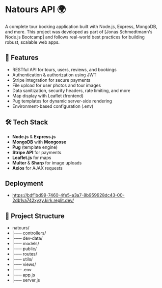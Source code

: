 # Natours API 🌍

A complete tour booking application built with Node.js, Express, MongoDB, and more. This project was developed as part of [Jonas Schmedtmann's Node.js Bootcamp] and follows real-world best practices for building robust, scalable web apps.

## 🚀 Features

- RESTful API for tours, users, reviews, and bookings
- Authentication & authorization using JWT
- Stripe integration for secure payments
- File upload for user photos and tour images
- Data sanitization, security headers, rate limiting, and more
- Map display with Leaflet (frontend)
- Pug templates for dynamic server-side rendering
- Environment-based configuration (.env)

## 🛠 Tech Stack

- **Node.js** & **Express.js**
- **MongoDB** with **Mongoose**
- **Pug** (template engine)
- **Stripe API** for payments
- **Leaflet.js** for maps
- **Multer** & **Sharp** for image uploads
- **Axios** for AJAX requests

## Deployment 
- https://bdf1bd99-7460-4fe5-a3a7-8b959928dc43-00-2db1va742xyzy.kirk.replit.dev/

## 📁 Project Structure

- natours/
- ├── controllers/
- ├── dev-data/
- ├── models/
- ├── public/
- ├── routes/
- ├── utils/
- ├── views/
- ├── .env
- ├── app.js
- ├── server.js
